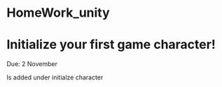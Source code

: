 # HomeWork_unity

# Initialize your first game character! 
Due: 2 November

Is added under initialze character
